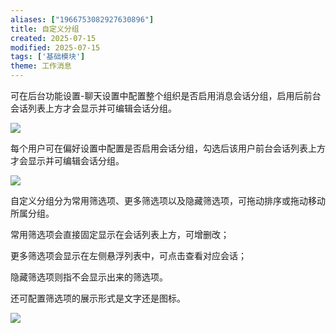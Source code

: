 ```yaml
---
aliases: ["1966753082927630896"]
title: 自定义分组
created: 2025-07-15
modified: 2025-07-15
tags: ['基础模块']
theme: 工作消息
---
```


可在后台功能设置-聊天设置中配置整个组织是否启用消息会话分组，启用后前台会话列表上方才会显示并可编辑会话分组。

![](https://myhelpdoc.oss-cn-heyuan.aliyuncs.com/mdimages/e090ff39b8aa6e91a8c42e9ba2b39fa2.jpg)

每个用户可在偏好设置中配置是否启用会话分组，勾选后该用户前台会话列表上方才会显示并可编辑会话分组。

![](https://myhelpdoc.oss-cn-heyuan.aliyuncs.com/mdimages/37d89a0ea20ebc4a119800967485bcc0.jpg)

自定义分组分为常用筛选项、更多筛选项以及隐藏筛选项，可拖动排序或拖动移动所属分组。

常用筛选项会直接固定显示在会话列表上方，可增删改；

更多筛选项会显示在左侧悬浮列表中，可点击查看对应会话；

隐藏筛选项则指不会显示出来的筛选项。

还可配置筛选项的展示形式是文字还是图标。

![](https://myhelpdoc.oss-cn-heyuan.aliyuncs.com/mdimages/fa054c268722f3e97d77a827a6ced805.jpg)

